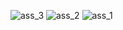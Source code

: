 ![ass_3](https://github.com/shahriarshafi/live_test_07/assets/59678133/930f009a-6c8d-4d16-bb40-f76d8b38347c)
![ass_2](https://github.com/shahriarshafi/live_test_07/assets/59678133/84bde79c-8ca2-4a54-bc04-ab5b138bc7ad)
![ass_1](https://github.com/shahriarshafi/live_test_07/assets/59678133/d6246ea0-620b-414d-bccb-4dfade59dda0)

